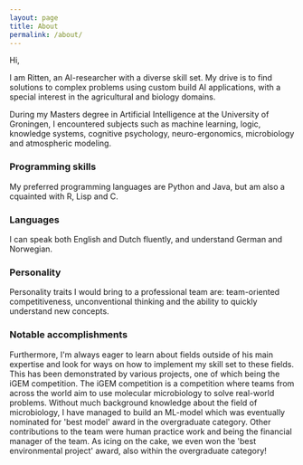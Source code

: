 ```yaml
---
layout: page
title: About
permalink: /about/
---
```


Hi, 

I am Ritten, an AI-researcher with a diverse skill set. My drive is to 
find solutions to complex problems using custom build AI applications, 
with a special interest in the agricultural and biology domains. 

During my Masters degree in Artificial Intelligence at the University of Groningen, I 
encountered subjects such as machine learning, logic, knowledge systems,
cognitive psychology, neuro-ergonomics, microbiology and atmospheric modeling. 


### Programming skills
My preferred programming languages are Python and Java, but am also a
cquainted with R, Lisp and C. 

### Languages
I can speak both English and Dutch fluently, and understand German and Norwegian.


### Personality
Personality traits I would bring to a professional team are: team-oriented 
competitiveness, unconventional thinking and the ability to quickly 
understand new concepts.


### Notable accomplishments
Furthermore, I'm always eager to learn about fields outside of his main 
expertise and look for ways on how to implement my skill set to these 
fields. This has been demonstrated by various projects, one of which 
being the iGEM competition. The iGEM competition is a competition where 
teams from across the world aim to use molecular microbiology to solve 
real-world problems. Without much background knowledge about the field 
of microbiology, I have managed to build an ML-model which was 
eventually nominated for 'best model' award in the overgraduate category. 
Other contributions to the team were human practice work and being the 
financial manager of the team. As icing on the cake, we even won the 
'best environmental project' award, also within the overgraduate category!

